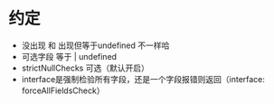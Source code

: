 # 约定

- 没出现 和 出现但等于undefined 不一样哈
- 可选字段 等于 | undefined
- strictNullChecks 可选（默认开启）
- interface是强制检验所有字段，还是一个字段报错则返回（interface: forceAllFieldsCheck）